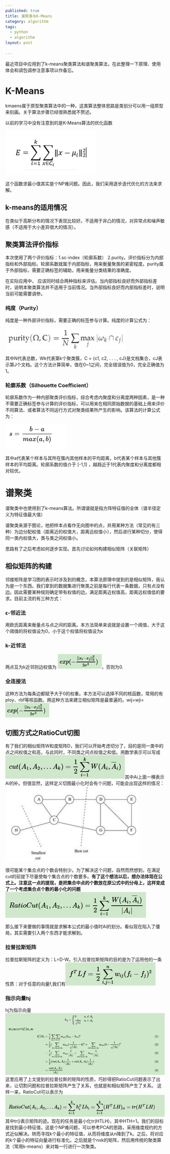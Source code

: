 ```yaml
---
published: true
title: 谱聚类与K-Means
category: algorithm
tags: 
  - python
  - algorithm
layout: post

---
```

最近项目中应用到了k-means聚类算法和谱聚类算法，在此整理一下原理、使用体会和调包调参注意事项以作备忘。
# K-Means
kmaens属于原型聚类算法中的一种，这类算法整体思路是类划分可以用一组原型来刻画。关于算法步骤已经很熟悉就不赘述。

以前的学习中没有注意到的是K-Means算法的优化函数

![算术几何均值不等式](image/leetcode_offer_14/p4.png)

这个函数求最小值其实是个NP难问题。因此，我们采用逐步迭代优化的方法来求解。
## k-means的适用情况
在类似于高斯分布的情况下表现比较好。不适用于非凸的情况，对异常点和噪声敏感（不适用于大小差异很大的情况）。
## 聚类算法评价指标
本次使用了两个评价指标：1.sc-index（轮廓系数） 2.purity。评价指标分为内部指标和外部指标。轮廓系数就属于内部指标，用来衡量聚类的紧密程度。purity属于外部指标，需要正确标签的辅助，用来衡量分类结果的准确度。

在实际应用中， 应该同时结合两种指标来评估。当内部指标良好而外部指标差时，说明本聚类算法并不适用于当前情况。当外部指标良好而内部指标差时，说明当前可能需要调参。
### 纯度（Purity）
纯度是一种外部评价指标，需要正确的标签参与计算。纯度的计算公式为：

![算术几何均值不等式](image/leetcode_offer_14/p5.png)

其中N代表总数，Wk代表第k个聚类簇，C = {c1, c2, . . . , cJ}是文档集合，cJ表示第J个文档。这个方法计算简单，值在0~1之间，完全错误值为0，完全正确值为1。
### 轮廓系数（Silhouette Coefficient）
轮廓系数作为一种内部聚类评价指标，综合考虑内聚度和分离度两种因素，是一种不需要正确标签参与计算的评价指标，可以用来在相同原始数据的基础上用来评价不同算法、或者算法不同运行方式对聚类结果所产生的影响。该算法的计算公式为：

![算术几何均值不等式](image/leetcode_offer_14/p6.png)

其中a代表某个样本与其所在簇内其他样本的平均距离，b代表某个样本与其他簇样本的平均距离。轮廓系数的值介于 [-1,1] ，越趋近于1代表内聚度和分离度都相对较优。
# 谱聚类
谱聚类中也使用到了k-means算法。所谓谱就是指方阵特征值的全体（谱半径定义为特征值最大值）

谱聚类来源于图论，他把样本点看作无向图中的点，并用某种方法（常见的有三种）为边分配权值（距离近的权值大，距离远权值小），然后进行某种切分，使得同一类内权值大，类与类之间权值小。

思路有了之后考虑如何逐步实现。首先讨论如何构建相似矩阵（关联矩阵）
## 相似矩阵的构建
邻接矩阵是学习图的表示时涉及到的概念，本算法原理中提到的是相似矩阵，我认为是一个东西。我们拿到的数据集进行聚类之前是每行代表一条数据，只有点没有边。因此需要某种规则确定带有权值的边，满足距离近权值高，距离远权值低的要求。目前主流的有三种方式：
### ϵ-邻近法
用欧氏距离来衡量点与点之间的距离。本方法简单来说就是设置一个阈值，大于这个阈值的将权值设为0，小于这个权值将权值设为ϵ
### k-近邻法
两点互为k近邻则边权值为
![](image/leetcode_offer_14/p7.png)，否则为0.
### 全连接法
这种方法为每条边都赋予大于0的权重。本方法可以选择不同的核函数，常用的有ploy、rbf等核函数。用这种方法来建立相似矩阵是最普遍的。wij=wji= ![](image/leetcode_offer_14/p7.png)
## 切图方式之RatioCut切图
有了我们的相似矩阵W和度矩阵D，我们可以开始考虑切分了，目的是同一类中的点之间权值之和高，与此同时，不同类之间点权值之和低。用数学表示可以写成![](image/leetcode_offer_14/p8.png)其中Ai上面一横表示Ai的补。但很显然，这样定义切图最小化时会有个问题，可能会出现这样的情况：![](image/leetcode_offer_14/p9.png)

很可能某个集合点的个数会特别少。为了解决这个问题，自然而然想到，在满足cut的前提下尽量使每个集合点的个数要多。**有了这个想法以后，想办法体现在公式上。注意这一点的提现，是把集合中点的个数放在原公式中的分母上，这样变成了一个考虑集合点个数的最小化的问题**
![](image/leetcode_offer_14/p10.png)

那么接下来要做的事情就是求解本公式的最小值时Ai的划分。看似现在陷入了僵局，其实需要引入两个东西才能求解到。
### 拉普拉斯矩阵
拉普拉斯矩阵的定义为：L=D-W。引入拉普拉斯矩阵的目的是为了运用他的一条性质：对于任意的向量f,我们有![](image/leetcode_offer_14/p11.png)
### 指示向量hj
hj为指示向量![](image/leetcode_offer_14/p12.png)
这里应用了上文提到的拉普拉斯的矩阵的性质，巧妙得把RatioCut问题表示了出来，让切割问题和拉普拉斯矩阵产生了关系，也就是和相似矩阵产生了关系。
这样一来，RatioCut可以表示为
![](image/leetcode_offer_14/p13.png)
其中tr()表示矩阵的迹。现在的任务是最小化tr(HTLH)，其中HTH=1。我们的目标是找到最小特征值，这是个NP难问题，可以参考PCA的思路，采用维度规约的方式近似解决。转而寻找k个最小的特征值，从而将维度从n降到了k。之后，将对应的k个最小的特征向量进行标准化。之后就是个nxk的矩阵，然后用传统的聚类算法（常用k-means）来对每一行进行一次聚类。
